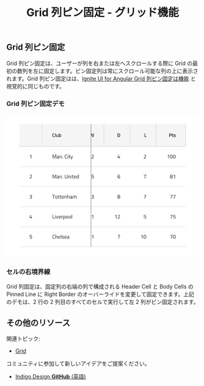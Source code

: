 ﻿---
title: Grid 列ピン固定 - グリッド機能
_description: Grid 列ピン固定コンポーネントは、スクロールのあるグリッドで最初の数列をピン固定するためのメカニズムです。
_keywords: デザイン システム, Sketch, Ignite UI for Angular, Grid 機能, UI ライブラリ, ウィジェット
_language: ja
---

## Grid 列ピン固定

Grid 列ピン固定は、ユーザーが列を右または左へスクロールする際に Grid の最初の数列を左に固定します。ピン固定列は常にスクロール可能な列の上に表示されます。Grid 列ピン固定はは、[Ignite UI for Angular Grid 列ピン固定は機能](https://jp.infragistics.com/products/ignite-ui-angular/angular/components/grid_column_pinning.html) と視覚的に同じものです。

### Grid 列ピン固定デモ

![](../images/grid_column_pinning_demo.png)

### セルの右境界線

Grid 列固定は、固定列の右端の列で構成される Header Cell と Body Cells の Pinned Line に Right Border のオーバーライドを変更して固定できます。上記のデモは、2 行の 2 列目のすべてのセルで実行して左 2 列がピン固定されます。

## その他のリソース

関連トピック:

- [Grid](grid.md)
  <div class="divider--half"></div>

コミュニティに参加して新しいアイデアをご提案ください。

- [Indigo Design **GitHub** (英語)](https://github.com/IgniteUI/design-system-docfx)
